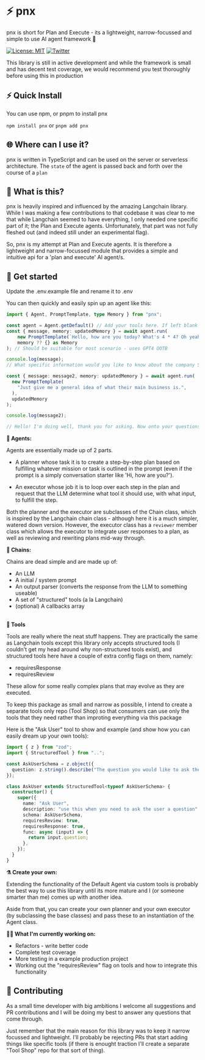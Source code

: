# ⚡ pnx

pnx is short for Plan and Execute - its a lightweight, narrow-focussed and simple to use AI agent framework 🚀

[![License: MIT](https://img.shields.io/badge/License-MIT-yellow.svg)](https://opensource.org/licenses/MIT) [![Twitter](https://img.shields.io/twitter/url/https/twitter.com/jtcorrindata.svg?style=social&label=Follow%20%40JTCorrinData)](https://twitter.com/jtcorrindata)

This library is still in active development and while the framework is small and has decent test coverage, we would recommend you test thoroughly before using this in production

## ⚡️ Quick Install

You can use npm, or pnpm to install pnx

`npm install pnx` or `pnpm add pnx`

## 🌐 Where can I use it?

pnx is written in TypeScript and can be used on the server or serverless architecture. The `state` of the agent is passed back and forth over the course of a `plan`

## 🤔 What is this?

pnx is heavily inspired and influenced by the amazing Langchain library. While I was making a few contributions to that codebase it was clear to me that while Langchain seemed to have everything, I only needed one specific part of it; the Plan and Execute agents. Unfortunately, that part was not fully fleshed out (and indeed still under an experimental flag).

So, pnx is my attempt at Plan and Execute agents. It is therefore a lightweight and narrow-focussed module that provides a simple and intuitive api for a 'plan and execute' AI agent/s.

## 🚀 Get started

Update the .env.example file and rename it to .env

You can then quickly and easily spin up an agent like this:

```typescript
import { Agent, PromptTemplate, type Memory } from "pnx";

const agent = Agent.getDefault() // Add your tools here. If left blank the default tools (conversation and ask user) will be auto added
const { message, memory: updatedMemory } = await agent.run(
    new PromptTemplate(`Hello, how are you today? What's 4 * 4? Oh yeah, can you give me some info on the company Sony?`), 
    memory ?? {} as Memory
); // Should be suitable for most scenario - uses GPT4 OOTB

console.log(message);
// What specific information would you like to know about the company Sony?

const { message: message2, memory: updatedMemory } = await agent.run(
  new PromptTemplate(
    "Just give me a general idea of what their main business is.",
  ),
  updatedMemory
);

console.log(message2);

// Hello! I'm doing well, thank you for asking. Now onto your questions: 4 * 4 equals 16. As for Sony, it's a multinational conglomerate corporation. Their main businesses are in electronics, gaming (such as the PlayStation consoles), entertainment (like movies and music), and financial services. They are headquartered in Tokyo, Japan. Let me know if there's anything else you'd like to know!
```

**📃 Agents:**

Agents are essentially made up of 2 parts.

- A planner whose task it is to create a step-by-step plan based on fulfilling whatever mission or task is outlined in the prompt (even if the prompt is a simply conversation starter like 'Hi, how are you?').

- An executor whose job it is to loop over each step in the plan and request that the LLM determine what tool it should use, with what input, to fulfill the step.

Both the planner and the executor are subclasses of the Chain class, which is inspired by the Langchain chain class - although here it is a much simpler, watered down version. However, the executor class has a `reviewer` member class which allows the executor to integrate user responses to a plan, as well as reviewing and rewriting plans mid-way through.

**🔗 Chains:**

Chains are dead simple and are made up of:

- An LLM
- A initial / system prompt
- An output parser (converts the response from the LLM to something useable)
- A set of "structured" tools (a la Langchain)
- (optional) A callbacks array

\
**🔧 Tools**

Tools are really where the neat stuff happens. They are practically the same as Langchain tools except this library only accepts structured tools (I couldn't get my head around why non-structured tools exist), and structured tools here have a couple of extra config flags on them, namely:

- requiresResponse
- requiresReview

These allow for some really complex plans that may evolve as they are executed.

To keep this package as small and narrow as possible, I intend to create a separate tools only repo (Tool Shop) so that consumers can use only the tools that they need rather than improting everything via this package

Here is the "Ask User" tool to show and example (and show how you can easily dream up your own tools):

```typescript
import { z } from "zod";
import { StructuredTool } from "..";

const AskUserSchema = z.object({
  question: z.string().describe("The question you would like to ask the user"),
});

class AskUser extends StructuredTool<typeof AskUserSchema> {
  constructor() {
    super({
      name: "Ask User",
      description: "use this when you need to ask the user a question",
      schema: AskUserSchema,
      requiresReview: true,
      requiresResponse: true,
      func: async (input) => {
        return input.question;
      },
    });
  }
}
```

**⚗️ Create your own:**

Extending the functionality of the Default Agent via custom tools is probably the best way to use this library until its more mature and I (or someone smarter than me) comes up with another idea.

Aside from that, you can create your own planner and your own executor (by subclassing the base classes) and pass these to an instantiation of the Agent class.

**🧑‍💼 What I'm currently working on:**

- Refactors - write better code
- Complete test coverage
- More testing in a example production project
- Working out the "requiresReview" flag on tools and how to integrate this functionality

## 💁 Contributing

As a small time developer with big ambitions I welcome all suggestions and PR contributions and I will be doing my best to answer any questions that come through.

Just remember that the main reason for this library was to keep it narrow focussed and lightweight. I'll probably be rejecting PRs that start adding things like specific tools (if there is enought traction I'll create a separate "Tool Shop" repo for that sort of thing).
